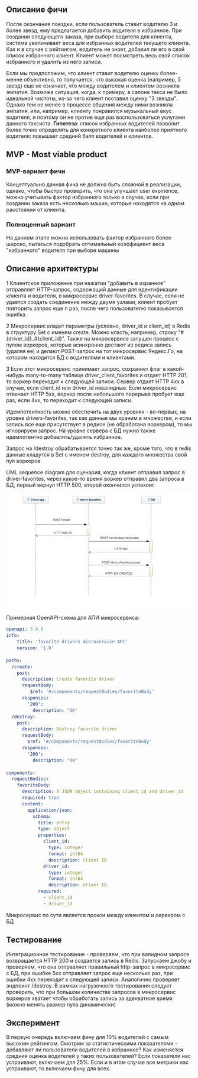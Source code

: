 ## Описание фичи

После окончания поездки, если пользователь ставит водителю 3 и более звезд, ему предлагается добавить водителя в избранное. При создании следующего заказа, при выборе водителя для клиента, система увеличивает веса для избранных водителей текущего клиента. Как и в случае с рейтингом, водитель не знает, добавил ли его в свой список избранного клиент. Клиент может посмотреть весь свой список избранного и удалить из него записи.

Если мы предположим, что клиент ставит водителю оценку более-менне объективно, то получается, что высокая оценка (например, 5 звезд) еще не означает, что между водителем и клиентом возникла эмпатия. Возможа ситуация, когда, к примеру, в салоне такси не было идеальной чистоты, из-за чего клиент поставил оценку "3 звезды". Однако тем не менее в процессе общения между ними возникла эмпатия, или, например, клиенту понравился музыкальный вкус водителя, и поэтому он не против еще раз воспользоваться услугами данного таксиста. __Гипотеза__: список избранных водителей позволит более точно определять для конкретного клиента наиболее приятного водителя: повышает средний балл водителей и клиентов.


## MVP - Most viable product

### MVP-вариант фичи

Концептуально данная фича не должна быть сложной в реализации, однако, чтобы быстро проверить, что она улучшает user expirience, можно учитывать фактор избранного только в случае, если при создании заказа есть несколько машин, которые находятся на одном расстоянии от клиента.

### Полноценный вариант

На данном этапе можно использовать фактор избранного более широко, пытаться подобрать оптимальный коэффициент веса "избранного" водителя при выборе машины


## Описание архитектуры

1 Клиентское приложение при нажатии "добавить в изранное" отправляет HTTP-запрос, содержащий данные для идентификации клиента и водителя, в микросервис driver-favorites. В случае, если не удается создать соединение между двумя узлами, клиент пробует повторить запрос еще n раз, после чего пользователю показывается ошибка.

2 Микросервис кладет параметры (условно, driver_id и client_id) в Redis в структуру Set с именем create. Можно класть, например, строку "#{driver_id}_#{client_id}". Также на микросервисе запущен процесс с пулом воркеров, которые асинхронно достают из редиса запись (удаляя ее) и делают POST-запрос на тот микросервис Яндекс.Го, на котором находится БД с водителями и клиентами.

3 Если этот микросервис принимает запрос, сохраняет флаг в какой-нибудь many-to-many таблице driver_client_favorites и отдает HTTP 201, то воркер переходит к следующей записи. Сервер отдает HTTP 4xx в случае, если client_id или driver_id невалидные.
Если микросервис отвечает HTTP 5xx, воркер после небольшого перерыва пробует еще раз, если 4xx, то переходит к следующей записи.

Идемпотентность можно обеспечить на двух уровнях - во-первых, на уровне drivers-favorites, так как данные мы храним в множестве, и если запись все еще присутствует в редисе (не обработана воркером), то мы игнорируем запрос. На уровне сервера с БД нужно также идемпотентно добавлять/удалять избранное.

Запрос на /destroy обрабатывается точно так же, кроме того, что в redis данные кладутся в Set с именем destroy, для каждого множества свой пул воркеров.

UML sequence diagram для сценария, когда клиент отправил запрос в driver-favorites, через какое-то время воркер отправил два запроса в БД, первый вернул HTTP 500, второй окончился успехом:

![alt UML scheme](./docs/uml.png)

Примерная OpenAPI-схема для АПИ микросервиса:

```yaml
openapi: 3.0.0
info:
    title: 'favorite-drivers microservice API'
    version: '1.0'

paths:
  /create:
    post:
      description: Create favorite driver
      requestBody:
         $ref: '#/components/requestBodies/favoriteBody'
      responses:
        '200':
          description: "OK"
  /destroy:
    post:
      description: Destroy favorite driver
      requestBody:
        $ref: '#/components/requestBodies/favoriteBody'
      responses:
        '200':
          description: "OK"

components:
  requestBodies:
    favoriteBody:
      description: A JSON object containing client_id and driver_id
      required: true
      content:
        application/json:
          schema:
            title: entry
            type: object
            properties:
              client_id:
                type: integer
                format: int64
                description: client ID
              driver_id:
                type: integer
                format: int64
                description: driver ID
            required:
              - client_id
              - driver_id
```

Микросервис по сути является прокси между клиентом и сервером с БД

## Тестирование

Интеграционное тестирование - проверяем, что при валидном запросе возвращается HTTP 200 и создается запись в Redis. Запускаем джобу и проверяем, что она отправляет правильный http-запрос в микросервис с БД,  при ошибке 5xx отправляет запрос еще несколько раз, при ошибки 4хх переходит к следующей записи. Аналогично проверяет эндпоинт /destroy. В рамках нагрузочного тестирования следует проверить, что при большом количестве запросов в микросервис воркеров хватает чтобы обработать запись за адекватное время (можно менять размер пула динамически)

## Эксперимент

В первую очередь включаем фичу для 10% водителей с самым высоким рейтингом. Смотрим за статистическими показателями - добавляют ли пользователи водителей в избранное? Как изменяется средния оценка водителей у таких пользователей?
Если показатели нас устраивают, включаем для 25%. Если и в этом случае все метрики нас устраивают, то включаем фичу для всех.

